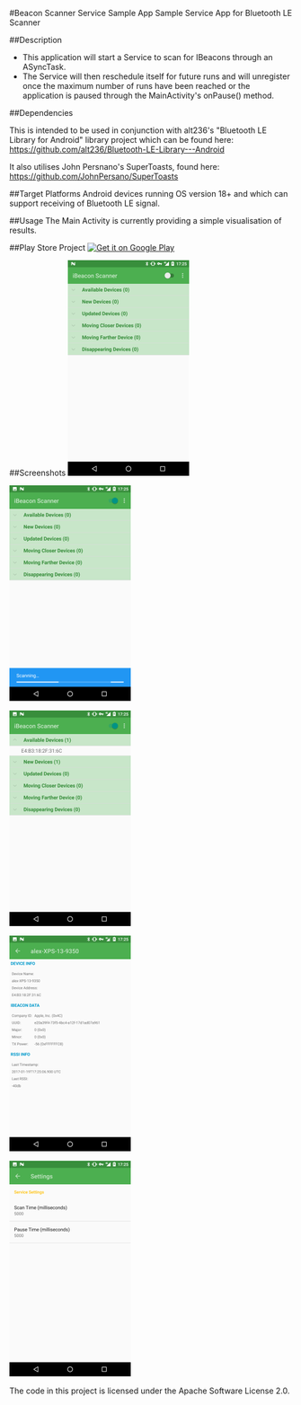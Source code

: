 #Beacon Scanner Service Sample App
Sample Service App for Bluetooth LE Scanner

##Description
- This application will start a Service to scan for IBeacons through an ASyncTask. 
- The Service will then reschedule itself for future runs and will unregister once the maximum number of runs have been reached or the application is paused through the MainActivity's onPause() method.

##Dependencies

This is intended to be used in conjunction with alt236's "Bluetooth LE Library for Android" library project which can be found here:
https://github.com/alt236/Bluetooth-LE-Library---Android

It also utilises John Persnano's SuperToasts, found here:
https://github.com/JohnPersano/SuperToasts

##Target Platforms
Android devices running OS version 18+ and which can support receiving of Bluetooth LE signal.

##Usage
The Main Activity is currently providing a simple visualisation of results.

##Play Store Project
[![Get it on Google Play](http://www.android.com/images/brand/get_it_on_play_logo_small.png)](https://play.google.com/store/apps/details?id=com.michaelfotiadis.ibeaconscanner)

##Screenshots
![Screenshot 1](/screenshots/Screenshot_1.png?raw=true)

![Screenshot 2](/screenshots/Screenshot_2.png?raw=true)

![Screenshot 3](/screenshots/Screenshot_3.png?raw=true)

![Screenshot 4](/screenshots/Screenshot_4.png?raw=true)

![Screenshot 5](/screenshots/Screenshot_5.png?raw=true)

The code in this project is licensed under the Apache Software License 2.0.
